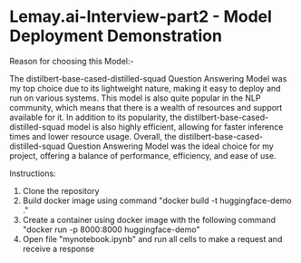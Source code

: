 # Lemay.ai-Interview-part2 - Model Deployment Demonstration

Reason for choosing this Model:-

The distilbert-base-cased-distilled-squad Question Answering Model was my top choice due to its lightweight nature, making it easy to deploy and run on various systems. This model is also quite popular in the NLP community, which means that there is a wealth of resources and support available for it. In addition to its popularity, the distilbert-base-cased-distilled-squad model is also highly efficient, allowing for faster inference times and lower resource usage. Overall, the distilbert-base-cased-distilled-squad Question Answering Model was the ideal choice for my project, offering a balance of performance, efficiency, and ease of use.


Instructions:
1. Clone the repository
2. Build docker image using command "docker build -t huggingface-demo ."
3. Create a container using docker image with the following command "docker run -p 8000:8000 huggingface-demo"
4. Open file "mynotebook.ipynb" and run all cells to make a request and receive a response
